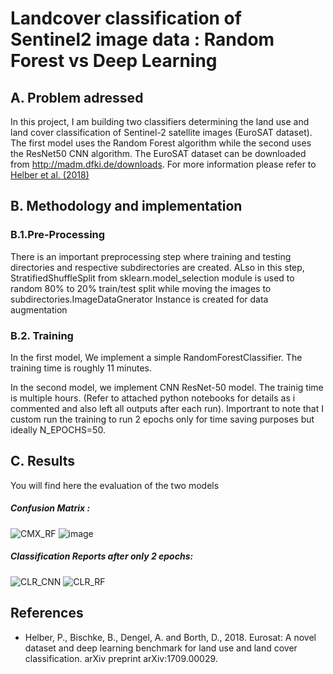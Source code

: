 # Landcover classification of Sentinel2 image data : Random Forest vs Deep Learning
 
 ## A. Problem adressed 
In this project, I  am building two classifiers determining the land use and land cover classification of Sentinel-2 satellite images (EuroSAT dataset). The first model uses the Random Forest algorithm while the second uses the ResNet50 CNN algorithm. 
The EuroSAT dataset can be downloaded from http://madm.dfki.de/downloads. For more information please refer to [Helber et al. (2018)](https://arxiv.org/abs/1709.00029)




## B. Methodology and implementation 
### B.1.Pre-Processing
There is an important preprocessing step where training and testing directories and respective subdirectories are created. ALso in this step, StratifiedShuffleSplit from sklearn.model_selection module is used to random 80% to 20% train/test split while moving the images to subdirectories.ImageDataGnerator Instance  is created for data augmentation

### B.2. Training


In the first model, We implement a simple RandomForestClassifier. The training time is roughly 11 minutes. 

In the second model, we implement CNN ResNet-50 model. The trainig time is multiple hours. (Refer to attached python notebooks for details as i commented and also left all outputs after each run).
Importrant to note that I custom run the training to run 2 epochs only for time saving purposes but ideally N_EPOCHS=50. 

## C. Results
You will find here the evaluation of the two models 
##### Confusion Matrix :

![CMX_RF](https://user-images.githubusercontent.com/62526508/125800173-b5418904-974d-48d8-8b53-1c2b00f8d49b.png)
![image](https://user-images.githubusercontent.com/62526508/125804335-efcc90e4-9344-44c9-b4a5-f560c2b4b8aa.png)
##### Classification Reports after only 2 epochs: 

![CLR_CNN](https://user-images.githubusercontent.com/62526508/125800205-8ccbd681-e50e-4aea-8672-f982ca587a14.png)
![CLR_RF](https://user-images.githubusercontent.com/62526508/125800179-bdf2daa9-bc6a-4969-81f2-29ef31bea854.png)

## References 
- Helber, P., Bischke, B., Dengel, A. and Borth, D., 2018. Eurosat: A novel dataset and deep learning benchmark for land use and land cover classification. arXiv preprint arXiv:1709.00029.
